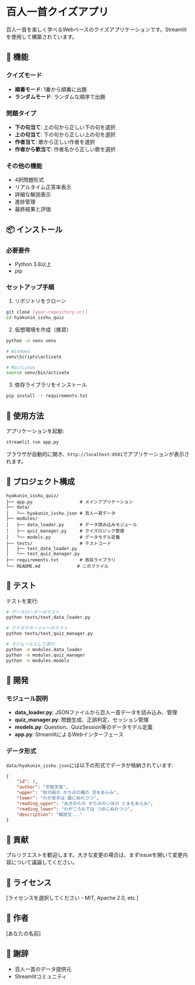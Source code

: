 # 百人一首クイズアプリ

百人一首を楽しく学べるWebベースのクイズアプリケーションです。Streamlitを使用して構築されています。

## 🎌 機能

### クイズモード
- **順番モード**: 1番から順番に出題
- **ランダムモード**: ランダムな順序で出題

### 問題タイプ
- **下の句当て**: 上の句から正しい下の句を選択
- **上の句当て**: 下の句から正しい上の句を選択
- **作者当て**: 歌から正しい作者を選択
- **作者から歌当て**: 作者名から正しい歌を選択

### その他の機能
- 4択問題形式
- リアルタイム正答率表示
- 詳細な解説表示
- 進捗管理
- 最終結果と評価

## 📦 インストール

### 必要要件
- Python 3.8以上
- pip

### セットアップ手順

1. リポジトリをクローン
```bash
git clone [your-repository-url]
cd hyakunin_isshu_quiz
```

2. 仮想環境を作成（推奨）
```bash
python -m venv venv

# Windows
venv\Scripts\activate

# Mac/Linux
source venv/bin/activate
```

3. 依存ライブラリをインストール
```bash
pip install -r requirements.txt
```

## 🚀 使用方法

アプリケーションを起動:
```bash
streamlit run app.py
```

ブラウザが自動的に開き、`http://localhost:8501`でアプリケーションが表示されます。

## 📁 プロジェクト構成

```
hyakunin_isshu_quiz/
├── app.py                  # メインアプリケーション
├── data/
│   └── hyakunin_isshu.json # 百人一首データ
├── modules/
│   ├── data_loader.py      # データ読み込みモジュール
│   ├── quiz_manager.py     # クイズロジック管理
│   └── models.py           # データモデル定義
├── tests/                  # テストコード
│   ├── test_data_loader.py
│   └── test_quiz_manager.py
├── requirements.txt        # 依存ライブラリ
└── README.md              # このファイル
```

## 🧪 テスト

テストを実行:
```bash
# データローダーのテスト
python tests/test_data_loader.py

# クイズマネージャーのテスト
python tests/test_quiz_manager.py

# モジュールとして実行
python -m modules.data_loader
python -m modules.quiz_manager
python -m modules.models
```

## 📝 開発

### モジュール説明

- **data_loader.py**: JSONファイルから百人一首データを読み込み、管理
- **quiz_manager.py**: 問題生成、正誤判定、セッション管理
- **models.py**: Question、QuizSession等のデータモデル定義
- **app.py**: StreamlitによるWebインターフェース

### データ形式

`data/hyakunin_isshu.json`には以下の形式でデータが格納されています:
```json
{
    "id": 1,
    "author": "天智天皇",
    "upper": "秋の田の かりほの庵の 苫をあらみ",
    "lower": "わが衣手は 露にぬれつつ",
    "reading_upper": "あきのたの かりほのいほの とまをあらみ",
    "reading_lower": "わがころもでは つゆにぬれつつ",
    "description": "解説文..."
}
```

## 🤝 貢献

プルリクエストを歓迎します。大きな変更の場合は、まずissueを開いて変更内容について議論してください。

## 📄 ライセンス

[ライセンスを選択してください - MIT, Apache 2.0, etc.]

## 👥 作者

[あなたの名前]

## 🙏 謝辞

- 百人一首のデータ提供元
- Streamlitコミュニティ